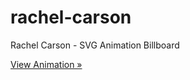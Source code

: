 # rachel-carson

Rachel Carson - SVG Animation Billboard

[View Animation »](https://luckyluke007.github.io/rachel-carson/)
